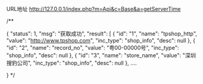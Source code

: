 URL地址
http://127.0.0.1/index.php?m=Api&c=Base&a=getServerTime

/**
 
{
    "status": 1,
    "msg": "获取成功",
    "result": [
        {
            "id": "1",
            "name": "tpshop_http",
            "value": "http://www.tpshop.com",
            "inc_type": "shop_info",
            "desc": null
        },
        {
            "id": "2",
            "name": "record_no",
            "value": "粤00-00000号",
            "inc_type": "shop_info",
            "desc": null
        },
        {
            "id": "3",
            "name": "store_name",
            "value": "深圳搜豹公司",
            "inc_type": "shop_info",
            "desc": null
        },
        ....
  
}
*/